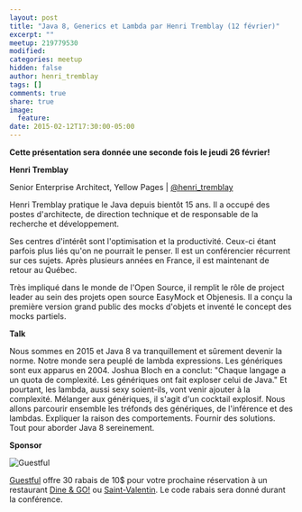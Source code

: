 ```yaml
---
layout: post
title: "Java 8, Generics et Lambda par Henri Tremblay (12 février)"
excerpt: ""
meetup: 219779530
modified:
categories: meetup
hidden: false
author: henri_tremblay
tags: []
comments: true
share: true
image:
  feature:
date: 2015-02-12T17:30:00-05:00
---
```


__Cette présentation sera donnée une seconde fois le jeudi 26 février!__

__Henri Tremblay__

Senior Enterprise Architect, Yellow Pages | [@henri_tremblay](https://twitter.com/henri_tremblay)

Henri Tremblay pratique le Java depuis bientôt 15 ans. Il a occupé des postes d'architecte, de direction technique et de responsable de la recherche et développement.

Ses centres d'intérêt sont l'optimisation et la productivité. Ceux-ci étant parfois plus liés qu'on ne pourrait le penser. Il est un conférencier récurrent sur ces sujets. Après plusieurs années en France, il est maintenant de retour au Québec.

Très impliqué dans le monde de l'Open Source, il remplit le rôle de project leader au sein des projets open source EasyMock et Objenesis. Il a conçu la première version grand public des mocks d'objets et inventé le concept des mocks partiels.

__Talk__

Nous sommes en 2015 et Java 8 va tranquillement et sûrement devenir la norme. Notre monde sera peuplé de lambda expressions. Les génériques sont eux apparus en 2004. Joshua Bloch en a conclut: "Chaque langage a un quota de complexité. Les génériques ont fait exploser celui de Java."
Et pourtant, les lambda, aussi sexy soient-ils, vont venir ajouter à la complexité. Mélanger aux génériques, il s'agit d'un cocktail explosif.
Nous allons parcourir ensemble les tréfonds des génériques, de l'inférence et des lambdas. Expliquer la raison des comportements. Fournir des solutions. Tout pour aborder Java 8 sereinement.

__Sponsor__

![Guestful](http://photos1.meetupstatic.com/photos/event/7/d/f/7/600_434252247.jpeg)

[Guestful](https://www.guestful.com/fr?utm_source=jug) offre 30 rabais de 10$ pour votre prochaine réservation à un restaurant [Dine & GO!](https://www.guestful.com/fr/events/dine-go?utm_source=jug) ou [Saint-Valentin](https://www.guestful.com/fr/events/valentine?utm_source=jug). Le code rabais sera donné durant la conférence.

